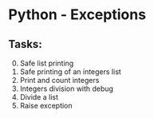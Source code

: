 # Python - Exceptions

## Tasks:

0. Safe list printing
1. Safe printing of an integers list
2. Print and count integers
3. Integers division with debug
4. Divide a list
5. Raise exception
